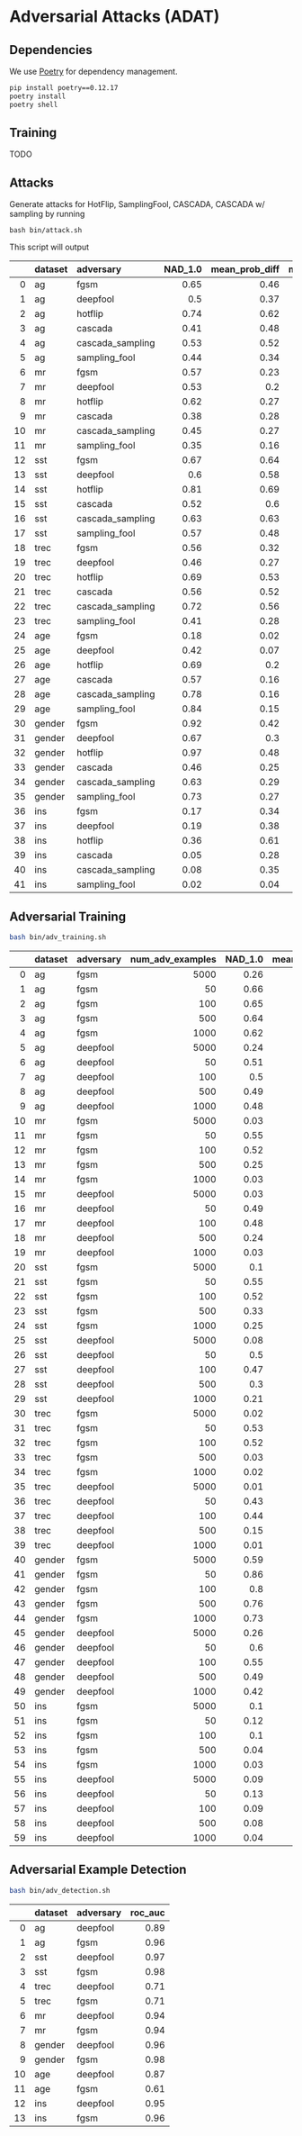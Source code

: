 # Adversarial Attacks (ADAT)

## Dependencies

We use [Poetry](https://python-poetry.org/) for dependency management.

```bash
pip install poetry==0.12.17
poetry install
poetry shell
```

## Training

TODO

## Attacks

Generate attacks for HotFlip, SamplingFool, CASCADA, CASCADA w/ sampling by running

```
bash bin/attack.sh 
```

This script will output 

|    | dataset   | adversary        |   NAD_1.0 |   mean_prob_diff |   mean_wer |   misclassification_error |
|---:|:----------|:-----------------|----------:|-----------------:|-----------:|--------------------------:|
|  0 | ag        | fgsm             |      0.65 |             0.46 |       1.01 |                      0.66 |
|  1 | ag        | deepfool         |      0.5  |             0.37 |       0.97 |                      0.53 |
|  2 | ag        | hotflip          |      0.74 |             0.62 |       1.26 |                      0.84 |
|  3 | ag        | cascada          |      0.41 |             0.48 |       2.1  |                      0.67 |
|  4 | ag        | cascada_sampling |      0.53 |             0.52 |       1.74 |                      0.71 |
|  5 | ag        | sampling_fool    |      0.44 |             0.34 |       1.37 |                      0.5  |
|  6 | mr        | fgsm             |      0.57 |             0.23 |       1    |                      0.57 |
|  7 | mr        | deepfool         |      0.53 |             0.2  |       0.98 |                      0.54 |
|  8 | mr        | hotflip          |      0.62 |             0.27 |       1.04 |                      0.63 |
|  9 | mr        | cascada          |      0.38 |             0.28 |       2.62 |                      0.66 |
| 10 | mr        | cascada_sampling |      0.45 |             0.27 |       1.97 |                      0.63 |
| 11 | mr        | sampling_fool    |      0.35 |             0.16 |       1.96 |                      0.47 |
| 12 | sst       | fgsm             |      0.67 |             0.64 |       1.24 |                      0.77 |
| 13 | sst       | deepfool         |      0.6  |             0.58 |       1.18 |                      0.7  |
| 14 | sst       | hotflip          |      0.81 |             0.69 |       0.96 |                      0.83 |
| 15 | sst       | cascada          |      0.52 |             0.6  |       1.91 |                      0.75 |
| 16 | sst       | cascada_sampling |      0.63 |             0.63 |       1.54 |                      0.78 |
| 17 | sst       | sampling_fool    |      0.57 |             0.48 |       1.24 |                      0.61 |
| 18 | trec      | fgsm             |      0.56 |             0.32 |       0.98 |                      0.56 |
| 19 | trec      | deepfool         |      0.46 |             0.27 |       0.92 |                      0.5  |
| 20 | trec      | hotflip          |      0.69 |             0.53 |       1.29 |                      0.78 |
| 21 | trec      | cascada          |      0.56 |             0.52 |       1.53 |                      0.78 |
| 22 | trec      | cascada_sampling |      0.72 |             0.56 |       1.32 |                      0.83 |
| 23 | trec      | sampling_fool    |      0.41 |             0.28 |       1.64 |                      0.51 |
| 24 | age       | fgsm             |      0.18 |             0.02 |       0.33 |                      0.57 |
| 25 | age       | deepfool         |      0.42 |             0.07 |       0.7  |                      0.63 |
| 26 | age       | hotflip          |      0.69 |             0.2  |       1.67 |                      0.9  |
| 27 | age       | cascada          |      0.57 |             0.16 |       2.28 |                      0.87 |
| 28 | age       | cascada_sampling |      0.78 |             0.16 |       1.51 |                      0.9  |
| 29 | age       | sampling_fool    |      0.84 |             0.15 |       1.12 |                      0.87 |
| 30 | gender    | fgsm             |      0.92 |             0.42 |       1    |                      0.93 |
| 31 | gender    | deepfool         |      0.67 |             0.3  |       0.86 |                      0.74 |
| 32 | gender    | hotflip          |      0.97 |             0.48 |       1.01 |                      0.98 |
| 33 | gender    | cascada          |      0.46 |             0.25 |       2.7  |                      0.79 |
| 34 | gender    | cascada_sampling |      0.63 |             0.29 |       1.91 |                      0.84 |
| 35 | gender    | sampling_fool    |      0.73 |             0.27 |       1.33 |                      0.8  |
| 36 | ins       | fgsm             |      0.17 |             0.34 |       1.42 |                      0.31 |
| 37 | ins       | deepfool         |      0.19 |             0.38 |       1.42 |                      0.35 |
| 38 | ins       | hotflip          |      0.36 |             0.61 |       1.91 |                      0.75 |
| 39 | ins       | cascada          |      0.05 |             0.28 |       3.98 |                      0.21 |
| 40 | ins       | cascada_sampling |      0.08 |             0.35 |       4.06 |                      0.31 |
| 41 | ins       | sampling_fool    |      0.02 |             0.04 |       1.28 |                      0.02 |

## Adversarial Training

```bash
bash bin/adv_training.sh
```
|    | dataset   | adversary   |   num_adv_examples |   NAD_1.0 |   mean_prob_diff |   mean_wer |   misclassification_error |
|---:|:----------|:------------|-------------------:|----------:|-----------------:|-----------:|--------------------------:|
|  0 | ag        | fgsm        |               5000 |      0.26 |             0.17 |       1.01 |                      0.26 |
|  1 | ag        | fgsm        |                 50 |      0.66 |             0.46 |       1.01 |                      0.66 |
|  2 | ag        | fgsm        |                100 |      0.65 |             0.46 |       1.01 |                      0.66 |
|  3 | ag        | fgsm        |                500 |      0.64 |             0.45 |       1.01 |                      0.65 |
|  4 | ag        | fgsm        |               1000 |      0.62 |             0.43 |       1.01 |                      0.63 |
|  5 | ag        | deepfool    |               5000 |      0.24 |             0.17 |       0.97 |                      0.26 |
|  6 | ag        | deepfool    |                 50 |      0.51 |             0.37 |       0.97 |                      0.54 |
|  7 | ag        | deepfool    |                100 |      0.5  |             0.37 |       0.97 |                      0.54 |
|  8 | ag        | deepfool    |                500 |      0.49 |             0.36 |       0.97 |                      0.52 |
|  9 | ag        | deepfool    |               1000 |      0.48 |             0.35 |       0.97 |                      0.51 |
| 10 | mr        | fgsm        |               5000 |      0.03 |             0.01 |       1    |                      0.03 |
| 11 | mr        | fgsm        |                 50 |      0.55 |             0.21 |       1    |                      0.55 |
| 12 | mr        | fgsm        |                100 |      0.52 |             0.2  |       1    |                      0.52 |
| 13 | mr        | fgsm        |                500 |      0.25 |             0.1  |       1    |                      0.25 |
| 14 | mr        | fgsm        |               1000 |      0.03 |             0.01 |       1    |                      0.03 |
| 15 | mr        | deepfool    |               5000 |      0.03 |             0.01 |       0.98 |                      0.03 |
| 16 | mr        | deepfool    |                 50 |      0.49 |             0.19 |       0.98 |                      0.51 |
| 17 | mr        | deepfool    |                100 |      0.48 |             0.19 |       0.98 |                      0.49 |
| 18 | mr        | deepfool    |                500 |      0.24 |             0.1  |       0.98 |                      0.25 |
| 19 | mr        | deepfool    |               1000 |      0.03 |             0.01 |       0.98 |                      0.03 |
| 20 | sst       | fgsm        |               5000 |      0.1  |             0.02 |       1.24 |                      0.1  |
| 21 | sst       | fgsm        |                 50 |      0.55 |             0.51 |       1.24 |                      0.64 |
| 22 | sst       | fgsm        |                100 |      0.52 |             0.47 |       1.24 |                      0.61 |
| 23 | sst       | fgsm        |                500 |      0.33 |             0.28 |       1.24 |                      0.39 |
| 24 | sst       | fgsm        |               1000 |      0.25 |             0.2  |       1.24 |                      0.3  |
| 25 | sst       | deepfool    |               5000 |      0.08 |             0.05 |       1.18 |                      0.11 |
| 26 | sst       | deepfool    |                 50 |      0.5  |             0.47 |       1.18 |                      0.59 |
| 27 | sst       | deepfool    |                100 |      0.47 |             0.44 |       1.18 |                      0.57 |
| 28 | sst       | deepfool    |                500 |      0.3  |             0.27 |       1.18 |                      0.37 |
| 29 | sst       | deepfool    |               1000 |      0.21 |             0.18 |       1.18 |                      0.27 |
| 30 | trec      | fgsm        |               5000 |      0.02 |             0.02 |       0.98 |                      0.02 |
| 31 | trec      | fgsm        |                 50 |      0.53 |             0.34 |       0.98 |                      0.53 |
| 32 | trec      | fgsm        |                100 |      0.52 |             0.32 |       0.98 |                      0.52 |
| 33 | trec      | fgsm        |                500 |      0.03 |             0.03 |       0.98 |                      0.03 |
| 34 | trec      | fgsm        |               1000 |      0.02 |             0.02 |       0.98 |                      0.02 |
| 35 | trec      | deepfool    |               5000 |      0.01 |             0    |       0.92 |                      0.01 |
| 36 | trec      | deepfool    |                 50 |      0.43 |             0.24 |       0.92 |                      0.46 |
| 37 | trec      | deepfool    |                100 |      0.44 |             0.24 |       0.92 |                      0.47 |
| 38 | trec      | deepfool    |                500 |      0.15 |             0.11 |       0.92 |                      0.16 |
| 39 | trec      | deepfool    |               1000 |      0.01 |             0    |       0.92 |                      0.01 |
| 40 | gender    | fgsm        |               5000 |      0.59 |             0.14 |       1    |                      0.59 |
| 41 | gender    | fgsm        |                 50 |      0.86 |             0.31 |       1    |                      0.86 |
| 42 | gender    | fgsm        |                100 |      0.8  |             0.27 |       1    |                      0.8  |
| 43 | gender    | fgsm        |                500 |      0.76 |             0.22 |       1    |                      0.76 |
| 44 | gender    | fgsm        |               1000 |      0.73 |             0.2  |       1    |                      0.73 |
| 45 | gender    | deepfool    |               5000 |      0.26 |             0.01 |       0.85 |                      0.32 |
| 46 | gender    | deepfool    |                 50 |      0.6  |             0.2  |       0.85 |                      0.67 |
| 47 | gender    | deepfool    |                100 |      0.55 |             0.17 |       0.85 |                      0.62 |
| 48 | gender    | deepfool    |                500 |      0.49 |             0.13 |       0.85 |                      0.56 |
| 49 | gender    | deepfool    |               1000 |      0.42 |             0.1  |       0.85 |                      0.5  |
| 50 | ins       | fgsm        |               5000 |      0.1  |             0.22 |       1.42 |                      0.21 |
| 51 | ins       | fgsm        |                 50 |      0.12 |             0.28 |       1.42 |                      0.24 |
| 52 | ins       | fgsm        |                100 |      0.1  |             0.25 |       1.42 |                      0.22 |
| 53 | ins       | fgsm        |                500 |      0.04 |             0.21 |       1.42 |                      0.05 |
| 54 | ins       | fgsm        |               1000 |      0.03 |             0.16 |       1.42 |                      0.04 |
| 55 | ins       | deepfool    |               5000 |      0.09 |             0.2  |       1.42 |                      0.19 |
| 56 | ins       | deepfool    |                 50 |      0.13 |             0.3  |       1.42 |                      0.26 |
| 57 | ins       | deepfool    |                100 |      0.09 |             0.25 |       1.42 |                      0.19 |
| 58 | ins       | deepfool    |                500 |      0.08 |             0.22 |       1.42 |                      0.18 |
| 59 | ins       | deepfool    |               1000 |      0.04 |             0.19 |       1.42 |                      0.04 |

## Adversarial Example Detection

```bash
bash bin/adv_detection.sh
```

|    | dataset   | adversary   |   roc_auc |
|---:|:----------|:------------|----------:|
|  0 | ag        | deepfool    |      0.89 |
|  1 | ag        | fgsm        |      0.96 |
|  2 | sst       | deepfool    |      0.97 |
|  3 | sst       | fgsm        |      0.98 |
|  4 | trec      | deepfool    |      0.71 |
|  5 | trec      | fgsm        |      0.71 |
|  6 | mr        | deepfool    |      0.94 |
|  7 | mr        | fgsm        |      0.94 |
|  8 | gender    | deepfool    |      0.96 |
|  9 | gender    | fgsm        |      0.98 |
| 10 | age       | deepfool    |      0.87 |
| 11 | age       | fgsm        |      0.61 |
| 12 | ins       | deepfool    |      0.95 |
| 13 | ins       | fgsm        |      0.96 |